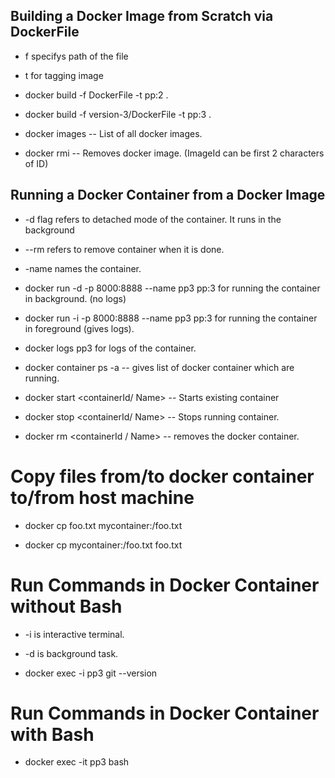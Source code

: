 ## Building a Docker Image from Scratch via DockerFile

* f specifys path of the file

* t for tagging image

* docker build -f DockerFile -t pp:2 .

* docker build -f version-3/DockerFile -t pp:3 .

* docker images -- List of all docker images.

* docker rmi <ImageId> -- Removes docker image. (ImageId can be first 2 characters of ID)


## Running a Docker Container from a Docker Image

* -d flag refers to detached mode of the container. It runs in the background

* --rm refers to remove container when it is done.

* -name names the container.

*  docker run -d -p 8000:8888 --name pp3 pp:3 for running the container in background. (no logs)

* docker run -i -p 8000:8888 --name pp3 pp:3 for running the container in foreground (gives logs).

* docker logs pp3 for logs of the container.

* docker container ps -a  -- gives list of docker container which are running.

* docker start <containerId/ Name>  -- Starts existing container

* docker stop <containerId/ Name> -- Stops running container.

* docker rm <containerId / Name> -- removes the docker container.

# Copy files from/to docker container to/from host machine

* docker cp foo.txt mycontainer:/foo.txt  

* docker cp mycontainer:/foo.txt foo.txt 

# Run Commands in Docker Container without Bash

* -i is interactive terminal.

* -d is background task.

* docker exec -i pp3 git --version

# Run Commands in Docker Container with Bash

* docker exec -it pp3 bash
